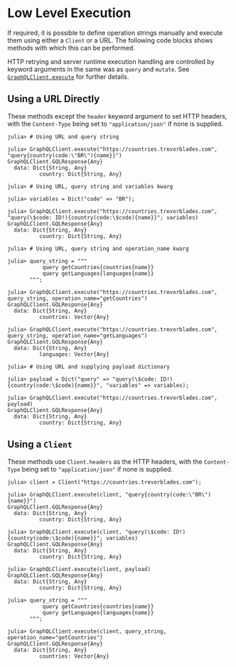 # Low Level Execution

If required, it is possible to define operation strings manually and execute them using either a `Client` or a URL. The following code blocks shows methods with which this can be performed.

HTTP retrying and server runtime execution handling are controlled by keyword arguments in the same was as `query` and `mutate`. See [`GraphQLClient.execute`](@ref) for further details.
## Using a URL Directly

These methods except the `header` keyword argument to set HTTP headers, with the `Content-Type` being set to `"application/json"` if none is supplied.

```jldoctest execute; setup=:(using GraphQLClient)
julia> # Using URL and query string

julia> GraphQLClient.execute("https://countries.trevorblades.com", "query{country(code:\"BR\"){name}}")
GraphQLClient.GQLResponse{Any}
  data: Dict{String, Any}
          country: Dict{String, Any}

julia> # Using URL, query string and variables kwarg

julia> variables = Dict("code" => "BR");

julia> GraphQLClient.execute("https://countries.trevorblades.com", "query(\$code: ID!){country(code:\$code){name}}"; variables)
GraphQLClient.GQLResponse{Any}
  data: Dict{String, Any}
          country: Dict{String, Any}

julia> # Using URL, query string and operation_name kwarg

julia> query_string = """
           query getCountries{countries{name}}
           query getLanguages{languages{name}}
       """;

julia> GraphQLClient.execute("https://countries.trevorblades.com", query_string, operation_name="getCountries")
GraphQLClient.GQLResponse{Any}
  data: Dict{String, Any}
          countries: Vector{Any}

julia> GraphQLClient.execute("https://countries.trevorblades.com", query_string, operation_name="getLanguages")
GraphQLClient.GQLResponse{Any}
  data: Dict{String, Any}
          languages: Vector{Any}

julia> # Using URL and supplying payload dictionary

julia> payload = Dict("query" => "query(\$code: ID!){country(code:\$code){name}}", "variables" => variables);

julia> GraphQLClient.execute("https://countries.trevorblades.com", payload)
GraphQLClient.GQLResponse{Any}
  data: Dict{String, Any}
          country: Dict{String, Any}

```

## Using a `Client`

These methods use `Client.headers` as the HTTP headers, with the `Content-Type` being set to `"application/json"` if none is supplied.

```jldoctest execute
julia> client = Client("https://countries.trevorblades.com");

julia> GraphQLClient.execute(client, "query{country(code:\"BR\"){name}}")
GraphQLClient.GQLResponse{Any}
  data: Dict{String, Any}
          country: Dict{String, Any}

julia> GraphQLClient.execute(client, "query(\$code: ID!){country(code:\$code){name}}"; variables)
GraphQLClient.GQLResponse{Any}
  data: Dict{String, Any}
          country: Dict{String, Any}

julia> GraphQLClient.execute(client, payload)
GraphQLClient.GQLResponse{Any}
  data: Dict{String, Any}
          country: Dict{String, Any}

julia> query_string = """
           query getCountries{countries{name}}
           query getLanguages{languages{name}}
       """;

julia> GraphQLClient.execute(client, query_string, operation_name="getCountries")
GraphQLClient.GQLResponse{Any}
  data: Dict{String, Any}
          countries: Vector{Any}
```